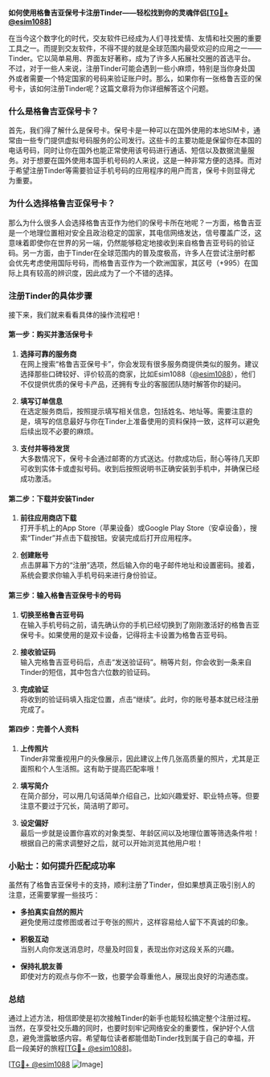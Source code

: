 **如何使用格鲁吉亚保号卡注册Tinder——轻松找到你的灵魂伴侣[[TG💪+ @esim1088](https://t.me/s/esim1088)]**

在当今这个数字化的时代，交友软件已经成为人们寻找爱情、友情和社交圈的重要工具之一。而提到交友软件，不得不提的就是全球范围内最受欢迎的应用之一——Tinder。它以简单易用、界面友好著称，成为了许多人拓展社交圈的首选平台。不过，对于一些人来说，注册Tinder可能会遇到一些小麻烦，特别是当你身处国外或者需要一个特定国家的号码来验证账户时。那么，如果你有一张格鲁吉亚的保号卡，该如何注册Tinder呢？这篇文章将为你详细解答这个问题。

### **什么是格鲁吉亚保号卡？**

首先，我们得了解什么是保号卡。保号卡是一种可以在国外使用的本地SIM卡，通常由一些专门提供虚拟号码服务的公司发行。这些卡的主要功能是保留你在本国的电话号码，同时让你在国外也能正常使用该号码进行通话、短信以及数据流量服务。对于想要在国外使用本国手机号码的人来说，这是一种非常方便的选择。而对于希望注册Tinder等需要验证手机号码的应用程序的用户而言，保号卡则显得尤为重要。

### **为什么选择格鲁吉亚保号卡？**

那么为什么很多人会选择格鲁吉亚作为他们的保号卡所在地呢？一方面，格鲁吉亚是一个地理位置相对安全且政治稳定的国家，其电信网络发达，信号覆盖广泛，这意味着即使你在世界的另一端，仍然能够稳定地接收到来自格鲁吉亚号码的验证码。另一方面，由于Tinder在全球范围内的普及度极高，许多人在尝试注册时都会优先考虑使用国际号码，而格鲁吉亚作为一个欧洲国家，其区号（+995）在国际上具有较高的辨识度，因此成为了一个不错的选择。

### **注册Tinder的具体步骤**

接下来，我们就来看看具体的操作流程吧！

#### **第一步：购买并激活保号卡**

1. **选择可靠的服务商**  
   在网上搜索“格鲁吉亚保号卡”，你会发现有很多服务商提供类似的服务。建议选择那些口碑较好、评价较高的商家，比如Esim1088（[@esim1088](https://t.me/s/esim1088)），他们不仅提供优质的保号卡产品，还拥有专业的客服团队随时解答你的疑问。
   
2. **填写订单信息**  
   在选定服务商后，按照提示填写相关信息，包括姓名、地址等。需要注意的是，填写的信息最好与你在Tinder上准备使用的资料保持一致，这样可以避免后续出现不必要的麻烦。

3. **支付并等待发货**  
   大多数情况下，保号卡会通过邮寄的方式送达。付款成功后，耐心等待几天即可收到实体卡或虚拟号码。收到后按照说明书正确安装到手机中，并确保已经成功激活。

#### **第二步：下载并安装Tinder**

1. **前往应用商店下载**  
   打开手机上的App Store（苹果设备）或Google Play Store（安卓设备），搜索“Tinder”并点击下载按钮。安装完成后打开应用程序。

2. **创建账号**  
   点击屏幕下方的“注册”选项，然后输入你的电子邮件地址和设置密码。接着，系统会要求你输入手机号码来进行身份验证。

#### **第三步：输入格鲁吉亚保号卡的号码**

1. **切换至格鲁吉亚号码**  
   在输入手机号码之前，请先确认你的手机已经切换到了刚刚激活好的格鲁吉亚保号卡。如果使用的是双卡设备，记得将主卡设置为格鲁吉亚号码。

2. **接收验证码**  
   输入完格鲁吉亚号码后，点击“发送验证码”。稍等片刻，你会收到一条来自Tinder的短信，其中包含六位数的验证码。

3. **完成验证**  
   将收到的验证码填入指定位置，点击“继续”。此时，你的账号基本就已经注册完成了。

#### **第四步：完善个人资料**

1. **上传照片**  
   Tinder非常重视用户的头像展示，因此建议上传几张高质量的照片，尤其是正面照和个人生活照。这有助于提高匹配率哦！

2. **填写简介**  
   在简介部分，可以用几句话简单介绍自己，比如兴趣爱好、职业特点等。但要注意不要过于冗长，简洁明了即可。

3. **设定偏好**  
   最后一步就是设置你喜欢的对象类型、年龄区间以及地理位置等筛选条件啦！根据自己的需求调整好之后，就可以开始浏览其他用户啦！

### **小贴士：如何提升匹配成功率**

虽然有了格鲁吉亚保号卡的支持，顺利注册了Tinder，但如果想真正吸引别人的注意，还需要掌握一些技巧：

- **多拍真实自然的照片**  
  避免使用过度修图或者过于夸张的照片，这样容易给人留下不真诚的印象。

- **积极互动**  
  当别人向你发送消息时，尽量及时回复，表现出你对这段关系的兴趣。

- **保持礼貌友善**  
  即使对方的观点与你不一致，也要学会尊重他人，展现出良好的沟通态度。

### **总结**

通过上述方法，相信即使是初次接触Tinder的新手也能轻松搞定整个注册过程。当然，在享受社交乐趣的同时，也要时刻牢记网络安全的重要性，保护好个人信息，避免泄露敏感内容。希望每位读者都能借助Tinder找到属于自己的幸福，开启一段美好的旅程[[TG💪+ @esim1088](https://t.me/s/esim1088)]。

[[TG💪+ @esim1088](https://t.me/s/esim1088) ![Image](https://i.postimg.cc/4NQfJmqS/Snipaste-2025-05-13-00-14-12.png)]